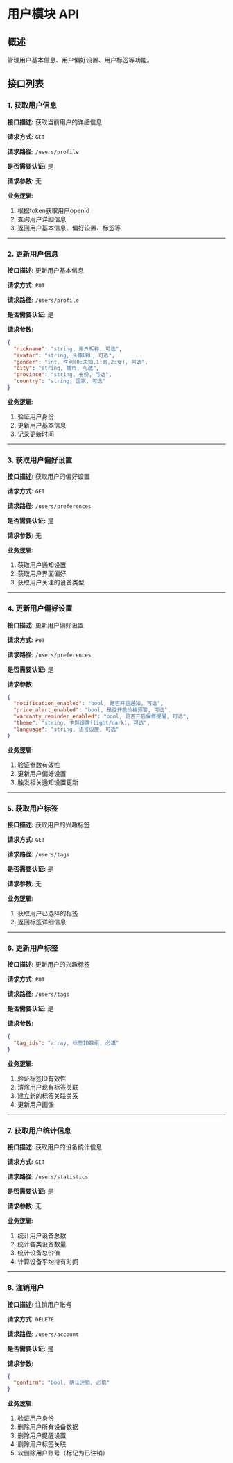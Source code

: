# 用户模块 API

## 概述
管理用户基本信息、用户偏好设置、用户标签等功能。

## 接口列表

### 1. 获取用户信息

**接口描述:** 获取当前用户的详细信息

**请求方式:** `GET`

**请求路径:** `/users/profile`

**是否需要认证:** 是

**请求参数:** 无

**业务逻辑:**
1. 根据token获取用户openid
2. 查询用户详细信息
3. 返回用户基本信息、偏好设置、标签等

---

### 2. 更新用户信息

**接口描述:** 更新用户基本信息

**请求方式:** `PUT`

**请求路径:** `/users/profile`

**是否需要认证:** 是

**请求参数:**
```json
{
  "nickname": "string, 用户昵称, 可选",
  "avatar": "string, 头像URL, 可选",
  "gender": "int, 性别(0:未知,1:男,2:女), 可选",
  "city": "string, 城市, 可选",
  "province": "string, 省份, 可选",
  "country": "string, 国家, 可选"
}
```

**业务逻辑:**
1. 验证用户身份
2. 更新用户基本信息
3. 记录更新时间

---

### 3. 获取用户偏好设置

**接口描述:** 获取用户的偏好设置

**请求方式:** `GET`

**请求路径:** `/users/preferences`

**是否需要认证:** 是

**请求参数:** 无

**业务逻辑:**
1. 获取用户通知设置
2. 获取用户界面偏好
3. 获取用户关注的设备类型

---

### 4. 更新用户偏好设置

**接口描述:** 更新用户偏好设置

**请求方式:** `PUT`

**请求路径:** `/users/preferences`

**是否需要认证:** 是

**请求参数:**
```json
{
  "notification_enabled": "bool, 是否开启通知, 可选",
  "price_alert_enabled": "bool, 是否开启价格预警, 可选",
  "warranty_reminder_enabled": "bool, 是否开启保修提醒, 可选",
  "theme": "string, 主题设置(light/dark), 可选",
  "language": "string, 语言设置, 可选"
}
```

**业务逻辑:**
1. 验证参数有效性
2. 更新用户偏好设置
3. 触发相关通知设置更新

---

### 5. 获取用户标签

**接口描述:** 获取用户的兴趣标签

**请求方式:** `GET`

**请求路径:** `/users/tags`

**是否需要认证:** 是

**请求参数:** 无

**业务逻辑:**
1. 获取用户已选择的标签
2. 返回标签详细信息

---

### 6. 更新用户标签

**接口描述:** 更新用户的兴趣标签

**请求方式:** `PUT`

**请求路径:** `/users/tags`

**是否需要认证:** 是

**请求参数:**
```json
{
  "tag_ids": "array, 标签ID数组, 必填"
}
```

**业务逻辑:**
1. 验证标签ID有效性
2. 清除用户现有标签关联
3. 建立新的标签关联关系
4. 更新用户画像

---

### 7. 获取用户统计信息

**接口描述:** 获取用户的设备统计信息

**请求方式:** `GET`

**请求路径:** `/users/statistics`

**是否需要认证:** 是

**请求参数:** 无

**业务逻辑:**
1. 统计用户设备总数
2. 统计各类设备数量
3. 统计设备总价值
4. 计算设备平均持有时间

---

### 8. 注销用户

**接口描述:** 注销用户账号

**请求方式:** `DELETE`

**请求路径:** `/users/account`

**是否需要认证:** 是

**请求参数:**
```json
{
  "confirm": "bool, 确认注销, 必填"
}
```

**业务逻辑:**
1. 验证用户身份
2. 删除用户所有设备数据
3. 删除用户提醒设置
4. 删除用户标签关联
5. 软删除用户账号（标记为已注销） 
